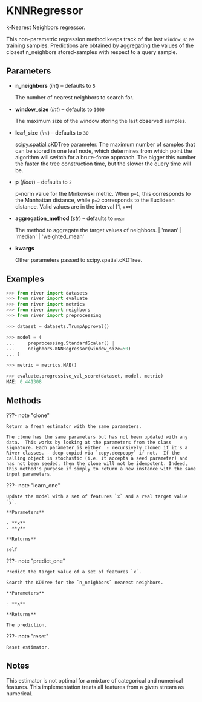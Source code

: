 # KNNRegressor

k-Nearest Neighbors regressor.

This non-parametric regression method keeps track of the last `window_size` training samples. Predictions are obtained by aggregating the values of the closest n_neighbors stored-samples with respect to a query sample.

## Parameters

- **n_neighbors** (*int*) – defaults to `5`

    The number of nearest neighbors to search for.

- **window_size** (*int*) – defaults to `1000`

    The maximum size of the window storing the last observed samples.

- **leaf_size** (*int*) – defaults to `30`

    scipy.spatial.cKDTree parameter. The maximum number of samples that can be stored in one leaf node, which determines from which point the algorithm will switch for a brute-force approach. The bigger this number the faster the tree construction time, but the slower the query time will be.

- **p** (*float*) – defaults to `2`

    p-norm value for the Minkowski metric. When `p=1`, this corresponds to the Manhattan distance, while `p=2` corresponds to the Euclidean distance. Valid values are in the interval $[1, +\infty)$

- **aggregation_method** (*str*) – defaults to `mean`

    The method to aggregate the target values of neighbors.     | 'mean'     | 'median'     | 'weighted_mean'

- **kwargs**

    Other parameters passed to scipy.spatial.cKDTree.



## Examples

```python
>>> from river import datasets
>>> from river import evaluate
>>> from river import metrics
>>> from river import neighbors
>>> from river import preprocessing

>>> dataset = datasets.TrumpApproval()

>>> model = (
...     preprocessing.StandardScaler() |
...     neighbors.KNNRegressor(window_size=50)
... )

>>> metric = metrics.MAE()

>>> evaluate.progressive_val_score(dataset, model, metric)
MAE: 0.441308
```

## Methods

???- note "clone"

    Return a fresh estimator with the same parameters.

    The clone has the same parameters but has not been updated with any data.  This works by looking at the parameters from the class signature. Each parameter is either  - recursively cloned if it's a River classes. - deep-copied via `copy.deepcopy` if not.  If the calling object is stochastic (i.e. it accepts a seed parameter) and has not been seeded, then the clone will not be idempotent. Indeed, this method's purpose if simply to return a new instance with the same input parameters.

    
???- note "learn_one"

    Update the model with a set of features `x` and a real target value `y`.

    **Parameters**

    - **x**    
    - **y**    
    
    **Returns**

    self
    
???- note "predict_one"

    Predict the target value of a set of features `x`.

    Search the KDTree for the `n_neighbors` nearest neighbors.

    **Parameters**

    - **x**    
    
    **Returns**

    The prediction.
    
???- note "reset"

    Reset estimator. 

    
## Notes

This estimator is not optimal for a mixture of categorical and numerical
features. This implementation treats all features from a given stream as
numerical.

